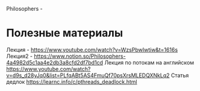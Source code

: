 Philosophers -
# Полезные материалы
Лекция - https://www.youtube.com/watch?v=WzsPbwIwtiw&t=1616s
Лекция2 - https://www.notion.so/Philosophers-4a4982d5c1aa4e2db3a8cfd2df7bd1cd
Лекция по потокам на английском https://www.youtube.com/watch?v=d9s_d28yJq0&list=PLfqABt5AS4FmuQf70psXrsMLEDQXNkLq2
Статья дедлок https://learnc.info/c/pthreads_deadlock.html
